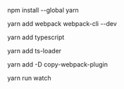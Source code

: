 npm install --global yarn

yarn add webpack webpack-cli --dev

yarn add typescript

yarn add ts-loader

yarn add -D copy-webpack-plugin

yarn run watch
